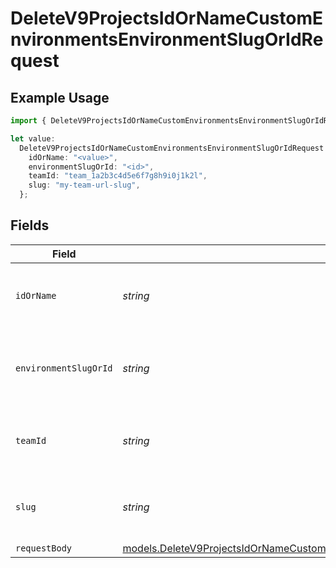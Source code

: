 # DeleteV9ProjectsIdOrNameCustomEnvironmentsEnvironmentSlugOrIdRequest

## Example Usage

```typescript
import { DeleteV9ProjectsIdOrNameCustomEnvironmentsEnvironmentSlugOrIdRequest } from "@vercel/sdk/models/deletev9projectsidornamecustomenvironmentsenvironmentslugoridop.js";

let value:
  DeleteV9ProjectsIdOrNameCustomEnvironmentsEnvironmentSlugOrIdRequest = {
    idOrName: "<value>",
    environmentSlugOrId: "<id>",
    teamId: "team_1a2b3c4d5e6f7g8h9i0j1k2l",
    slug: "my-team-url-slug",
  };
```

## Fields

| Field                                                                                                                                                                    | Type                                                                                                                                                                     | Required                                                                                                                                                                 | Description                                                                                                                                                              | Example                                                                                                                                                                  |
| ------------------------------------------------------------------------------------------------------------------------------------------------------------------------ | ------------------------------------------------------------------------------------------------------------------------------------------------------------------------ | ------------------------------------------------------------------------------------------------------------------------------------------------------------------------ | ------------------------------------------------------------------------------------------------------------------------------------------------------------------------ | ------------------------------------------------------------------------------------------------------------------------------------------------------------------------ |
| `idOrName`                                                                                                                                                               | *string*                                                                                                                                                                 | :heavy_check_mark:                                                                                                                                                       | The unique project identifier or the project name                                                                                                                        |                                                                                                                                                                          |
| `environmentSlugOrId`                                                                                                                                                    | *string*                                                                                                                                                                 | :heavy_check_mark:                                                                                                                                                       | The unique custom environment identifier within the project                                                                                                              |                                                                                                                                                                          |
| `teamId`                                                                                                                                                                 | *string*                                                                                                                                                                 | :heavy_minus_sign:                                                                                                                                                       | The Team identifier to perform the request on behalf of.                                                                                                                 | team_1a2b3c4d5e6f7g8h9i0j1k2l                                                                                                                                            |
| `slug`                                                                                                                                                                   | *string*                                                                                                                                                                 | :heavy_minus_sign:                                                                                                                                                       | The Team slug to perform the request on behalf of.                                                                                                                       | my-team-url-slug                                                                                                                                                         |
| `requestBody`                                                                                                                                                            | [models.DeleteV9ProjectsIdOrNameCustomEnvironmentsEnvironmentSlugOrIdRequestBody](../models/deletev9projectsidornamecustomenvironmentsenvironmentslugoridrequestbody.md) | :heavy_minus_sign:                                                                                                                                                       | N/A                                                                                                                                                                      |                                                                                                                                                                          |